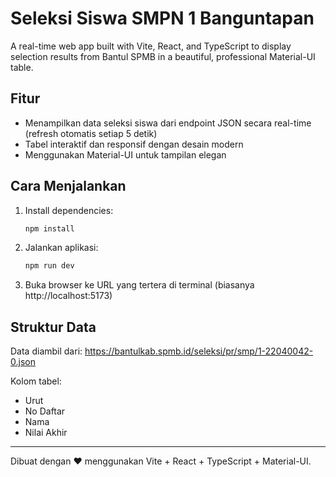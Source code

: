 # Seleksi Siswa SMPN 1 Banguntapan

A real-time web app built with Vite, React, and TypeScript to display selection results from Bantul SPMB in a beautiful, professional Material-UI table.

## Fitur
- Menampilkan data seleksi siswa dari endpoint JSON secara real-time (refresh otomatis setiap 5 detik)
- Tabel interaktif dan responsif dengan desain modern
- Menggunakan Material-UI untuk tampilan elegan

## Cara Menjalankan
1. Install dependencies:
   ```powershell
   npm install
   ```
2. Jalankan aplikasi:
   ```powershell
   npm run dev
   ```
3. Buka browser ke URL yang tertera di terminal (biasanya http://localhost:5173)

## Struktur Data
Data diambil dari: https://bantulkab.spmb.id/seleksi/pr/smp/1-22040042-0.json

Kolom tabel:
- Urut
- No Daftar
- Nama
- Nilai Akhir

---

Dibuat dengan ❤️ menggunakan Vite + React + TypeScript + Material-UI.
